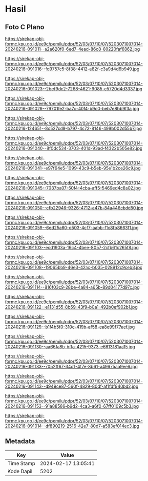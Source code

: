 # Hasil

## Foto C Plano

https://sirekap-obj-formc.kpu.go.id/ee9c/pemilu/pdpr/52/03/07/10/07/5203071007014-20240216-091011--a2a620f0-6ed7-4ead-86c8-80220faf6862.jpg

https://sirekap-obj-formc.kpu.go.id/ee9c/pemilu/pdpr/52/03/07/10/07/5203071007014-20240216-091016--fd9757c5-8f38-4412-a82f-c3a9d4d6b949.jpg

https://sirekap-obj-formc.kpu.go.id/ee9c/pemilu/pdpr/52/03/07/10/07/5203071007014-20240216-091023--2bef9dc2-7268-4621-9085-e5720d4d3337.jpg

https://sirekap-obj-formc.kpu.go.id/ee9c/pemilu/pdpr/52/03/07/10/07/5203071007014-20240216-091029--79701fe2-ba7c-40f4-b9c0-beb7e8bb9f3a.jpg

https://sirekap-obj-formc.kpu.go.id/ee9c/pemilu/pdpr/52/03/07/10/07/5203071007014-20240216-124651--8c527cd9-b797-4c72-8146-499b002d55b7.jpg

https://sirekap-obj-formc.kpu.go.id/ee9c/pemilu/pdpr/52/03/07/10/07/5203071007014-20240216-091040--8f0dc534-3703-401d-93ad-f4322b505e82.jpg

https://sirekap-obj-formc.kpu.go.id/ee9c/pemilu/pdpr/52/03/07/10/07/5203071007014-20240216-091041--e97f64e5-1099-43c9-b5eb-95e1b2ce26c9.jpg

https://sirekap-obj-formc.kpu.go.id/ee9c/pemilu/pdpr/52/03/07/10/07/5203071007014-20240216-091045--7037ba07-50f4-4cba-aff5-5469ed4c8a02.jpg

https://sirekap-obj-formc.kpu.go.id/ee9c/pemilu/pdpr/52/03/07/10/07/5203071007014-20240216-091050--cfb22946-9326-4712-a47b-84a446cbdd50.jpg

https://sirekap-obj-formc.kpu.go.id/ee9c/pemilu/pdpr/52/03/07/10/07/5203071007014-20240216-091059--6ed25a60-d503-4cf7-aabb-f1c8fb8663f1.jpg

https://sirekap-obj-formc.kpu.go.id/ee9c/pemilu/pdpr/52/03/07/10/07/5203071007014-20240216-091103--ecd1903a-16c4-4bee-8057-2cfb61c265f8.jpg

https://sirekap-obj-formc.kpu.go.id/ee9c/pemilu/pdpr/52/03/07/10/07/5203071007014-20240216-091108--19065bb9-46e3-42ac-b035-028912c9ceb3.jpg

https://sirekap-obj-formc.kpu.go.id/ee9c/pemilu/pdpr/52/03/07/10/07/5203071007014-20240216-091114--816f03c9-28be-4a84-a65b-89d04177d97c.jpg

https://sirekap-obj-formc.kpu.go.id/ee9c/pemilu/pdpr/52/03/07/10/07/5203071007014-20240216-091122--e1131d55-8b59-43f9-b0a1-492b0ef902b1.jpg

https://sirekap-obj-formc.kpu.go.id/ee9c/pemilu/pdpr/52/03/07/10/07/5203071007014-20240216-091129--b1f4b5f0-310c-419b-af58-ea8e99f77aef.jpg

https://sirekap-obj-formc.kpu.go.id/ee9c/pemilu/pdpr/52/03/07/10/07/5203071007014-20240216-091130--aa66fa8b-bffa-4215-9373-e6613181aa15.jpg

https://sirekap-obj-formc.kpu.go.id/ee9c/pemilu/pdpr/52/03/07/10/07/5203071007014-20240216-091133--7052ff67-34d1-4f7e-8b61-a49675aa9ee6.jpg

https://sirekap-obj-formc.kpu.go.id/ee9c/pemilu/pdpr/52/03/07/10/07/5203071007014-20240216-091143--d949ce87-560f-4829-80df-af1fdf940bd2.jpg

https://sirekap-obj-formc.kpu.go.id/ee9c/pemilu/pdpr/52/03/07/10/07/5203071007014-20240216-091153--91a88586-b9d2-4ca3-a6f0-67ff0109c5b3.jpg

https://sirekap-obj-formc.kpu.go.id/ee9c/pemilu/pdpr/52/03/07/10/07/5203071007014-20240216-091014--df890219-2516-42e7-80d7-a583ef014ec3.jpg


## Metadata

| Key        | Value               |
| ---------- | ------------------- |
| Time Stamp | 2024-02-17 13:05:41 |
| Kode Dapil | 5202                |



